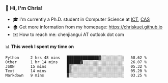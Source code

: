 ### 👋 Hi, I'm Chris!

<!--
**Chriskuei/Chriskuei** is a ✨ _special_ ✨ repository because its `README.md` (this file) appears on your GitHub profile.

Here are some ideas to get you started:

- 🔭 I’m currently working on ...
- 🌱 I’m currently learning ...
- 👯 I’m looking to collaborate on ...
- 🤔 I’m looking for help with ...
- 💬 Ask me about ...
- 📫 How to reach me: ...
- 😄 Pronouns: ...
- ⚡ Fun fact: ...
-->

- 🎓 I'm currently a Ph.D. student in Computer Science at [ICT](http://www.ict.ac.cn), [CAS](https://www.ucas.ac.cn)
- 🏠 Get more information from my homepage: https://chriskuei.github.io
- ✉️ How to reach me: chenjiangui AT outlook dot com

📊 **This week I spent my time on**

<!--START_SECTION:waka-->
```text
Python     2 hrs 48 mins   ██████████████▓░░░░░░░░░░   58.62 % 
Other      1 hr 14 mins    ██████▓░░░░░░░░░░░░░░░░░░   26.07 % 
JSON       15 mins         █▒░░░░░░░░░░░░░░░░░░░░░░░   05.32 % 
Text       14 mins         █▒░░░░░░░░░░░░░░░░░░░░░░░   05.20 % 
Markdown   9 mins          ▓░░░░░░░░░░░░░░░░░░░░░░░░   03.25 % 
```
<!--END_SECTION:waka-->
